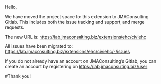 Hello,

We have moved the project space for this extension to JMAConsulting Gitlab. This includes both the issue tracking and support, and merge requests.

The new URL is: https://lab.jmaconsulting.biz/extensions/ehc/civiehc

All issues have been migrated to: https://lab.jmaconsulting.biz/extensions/ehc/civiehc/-/issues

If you do not already have an account on JMAConsulting's Gitlab, you can create an account by registering on https://lab.jmaconsulting.biz/user

#Thank you!


